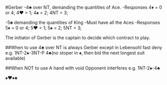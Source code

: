 #Gerber
-4♣ over NT, demanding the quantities of Ace.
-Responses 4♦ = 0 or 4; 4♥ = 1; 4♠ = 2; 4NT = 3;

-5♣ demanding the quantities of King
-Must have all the Aces
-Responses 5♦ = 0 or 4; 5♥ = 1; 5♠ = 2; 5NT = 3;

The initiator of Gerber is the captain to decide which contract to play.

##When to use
4♣ over NT is always Gerber except in Lebensohl fast deny
e.g. 1NT-2♠-3NT-P
     4♣(no stoper in ♠, then bid the next longest suit available)

##When NOT to use
A hand with void
Opponent interferes e.g. 1NT-2♠-4♣ 


♠♥♦♣
